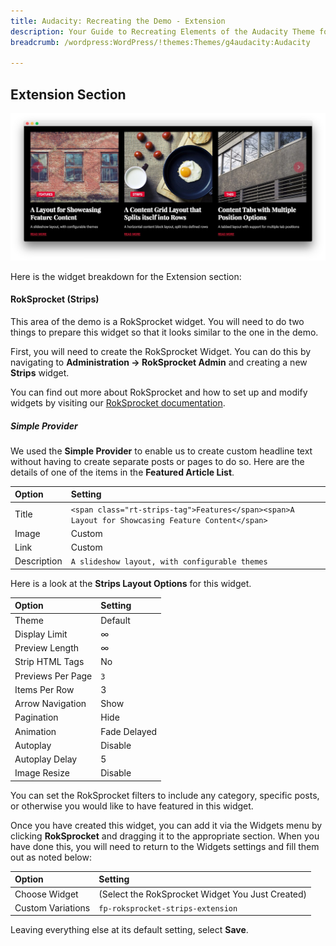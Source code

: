 ```yaml
---
title: Audacity: Recreating the Demo - Extension
description: Your Guide to Recreating Elements of the Audacity Theme for WordPress
breadcrumb: /wordpress:WordPress/!themes:Themes/g4audacity:Audacity

---
```


Extension Section
-----

![Extension](assets/demo_5.jpeg)

Here is the widget breakdown for the Extension section:

#### RokSprocket (Strips)

This area of the demo is a RokSprocket widget. You will need to do two things to prepare this widget so that it looks similar to the one in the demo.

First, you will need to create the RokSprocket Widget. You can do this by navigating to **Administration -> RokSprocket Admin** and creating a new **Strips** widget.

You can find out more about RokSprocket and how to set up and modify widgets by visiting our [RokSprocket documentation](../../plugins/roksprocket).

##### Simple Provider

We used the **Simple Provider** to enable us to create custom headline text without having to create separate posts or pages to do so. Here are the details of one of the items in the **Featured Article List**.

| Option      | Setting                                                                                           |
| :---------- | :---------                                                                                        |
| Title       | `<span class="rt-strips-tag">Features</span><span>A Layout for Showcasing Feature Content</span>` |
| Image       | Custom                                                                                            |
| Link        | Custom                                                                                            |
| Description | `A slideshow layout, with configurable themes`                                                    |

Here is a look at the **Strips Layout Options** for this widget.

| Option            | Setting      |
| :---------------- | :----------- |
| Theme             | Default      |
| Display Limit     | ∞            |
| Preview Length    | ∞            |
| Strip HTML Tags   | No           |
| Previews Per Page | `3`          |
| Items Per Row     | 3            |
| Arrow Navigation  | Show         |
| Pagination        | Hide         |
| Animation         | Fade Delayed |
| Autoplay          | Disable      |
| Autoplay Delay    | 5            |
| Image Resize      | Disable      |

You can set the RokSprocket filters to include any category, specific posts, or otherwise you would like to have featured in this widget.

Once you have created this widget, you can add it via the Widgets menu by clicking **RokSprocket** and dragging it to the appropriate section. When you have done this, you will need to return to the Widgets settings and fill them out as noted below:

| Option            | Setting                                                |
| :---------------- | :----------------------------------------------------- |
| Choose Widget     | (Select the RokSprocket Widget You Just Created)       |
| Custom Variations | `fp-roksprocket-strips-extension`                      |

Leaving everything else at its default setting, select **Save**.
